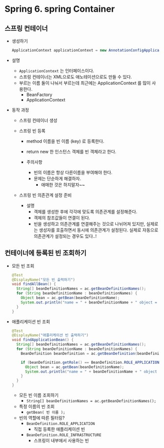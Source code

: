 # Spring 6. spring Container



## 스프링 컨테이너

- 생성하기

  ```java
  ApplicationContext applicationContext = new AnnotationConfigApplicationContext(AppConfig.class);
  ```

- 설명

  - `ApplicationContext` 는 인터페이스이다.
  - 스프링 컨테이너는 XML으로도 애노테이션으로도 만들 수 있다.
  - 부르는 이름
    둘이 나눠서 부르는데 최근에는 ApplicationContext 를 많이 사용한다.
    - BeanFactory
    - ApplicationContext

- 동작 과정

  - 스프링 컨테이너 생성

  - 스프링 빈 등록

    - method 이름을 빈 이름 (key) 로 등록한다.
    - return new 한 인스턴스 객체를 빈 객체라고 한다.

    - 주의사항
      - 빈의 이름은 항상 다른이름을 부여해야 한다.
      - 문제는 단순하게 해결하자.
        - 애매한 것은 하지말자~~

  - 스프링 빈 의존관계 설정 준비

    - 설명
      - 객체를 생성한 후에 각각에 맞도록 의존관계를 설정해준다.
      - 객체의 참조값들이 연결이 된다.
      - 빈을 생성하고 의존관계를 연결해주는 것으로 나뉘어져 있지만, 실제로는 생성자를 호출하면서 동시에 의존관계가 설정된다.
        실제로 자동으로 의존관계가 설정되는 경우도 있다..!



## 컨테이너에 등록된 빈 조회하기



- 모든 빈 조회

  ```java
  @Test
  @DisplayName("모든 빈 출력하기")
  void findAllBean() {
    String[] beanDefinitionNames = ac.getBeanDefinitionNames();
    for (String beanDefinitionName : beanDefinitionNames) {
      Object bean = ac.getBean(beanDefinitionName);
      System.out.println("name = " + beanDefinitionName + " object = " + bean);
    }
  }
  ```

- 애플리케이션 빈 조회

  ```java
  @Test
  @DisplayName("애플리케이션 빈 출력하기")
  void findApplicationBean() {
    String[] beanDefinitionNames = ac.getBeanDefinitionNames();
    for (String beanDefinitionName : beanDefinitionNames) {
      BeanDefinition beanDefinition = ac.getBeanDefinition(beanDefinitionName);
  
      if (beanDefinition.getRole() == BeanDefinition.ROLE_APPLICATION) {
        Object bean = ac.getBean(beanDefinitionName);
        System.out.println("name = " + beanDefinitionName + " object = " + bean);
      }
    }
  }
  ```

  - 모든 빈 이름 조회하기
    - `String[] beanDefinitionNames = ac.getBeanDefinitionNames();`
  - 특정 이름의 빈 조회
    - `getBean( 빈 이름 );`
  - 빈의 역할에 따른 필터링?
    - `BeanDefinition.ROLE_APPLICATION`
      - 직접 등록한 애플리케이션 빈
    - `BeanDefinition.ROLE_INFRASTRUCTURE`
      - 스프링이 내부에서 사용하는 빈

